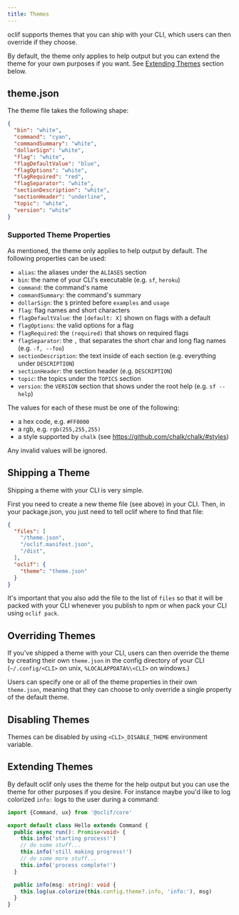 ```yaml
---
title: Themes
---
```


oclif supports themes that you can ship with your CLI, which users can then override if they choose.

By default, the theme only applies to help output but you can extend the theme for your own purposes if you want. See [Extending Themes](#extending-themes) section below.

## theme.json

The theme file takes the following shape:

```json
{
  "bin": "white",
  "command": "cyan",
  "commandSummary": "white",
  "dollarSign": "white",
  "flag": "white",
  "flagDefaultValue": "blue",
  "flagOptions": "white",
  "flagRequired": "red",
  "flagSeparator": "white",
  "sectionDescription": "white",
  "sectionHeader": "underline",
  "topic": "white",
  "version": "white"
}
```

### Supported Theme Properties

As mentioned, the theme only applies to help output by default. The following properties can be used:

- `alias`: the aliases under the `ALIASES` section
- `bin`: the name of your CLI's executable (e.g. `sf`, `heroku`)
- `command`: the command's name
- `commandSummary`: the command's summary
- `dollarSign`: the `$` printed before `examples` and `usage`
- `flag`: flag names and short characters
- `flagDefaultValue`: the `[default: X]` shown on flags with a default
- `flagOptions`: the valid options for a flag
- `flagRequired`: the `(required)` that shows on required flags
- `flagSeparator`: the `,` that separates the short char and long flag names (e.g. `-f, --foo`)
- `sectionDescription`: the text inside of each section (e.g. everything under `DESCRIPTION`)
- `sectionHeader`: the section header (e.g. `DESCRIPTION`)
- `topic`: the topics under the `TOPICS` section
- `version`: the `VERSION` section that shows under the root help (e.g. `sf --help`)

The values for each of these must be one of the following:
- a hex code, e.g. `#FF0000`
- a rgb, e.g. `rgb(255,255,255)`
- a style supported by `chalk` (see https://github.com/chalk/chalk/#styles)

Any invalid values will be ignored.

## Shipping a Theme

Shipping a theme with your CLI is very simple.

First you need to create a new theme file (see above) in your CLI. Then, in your package.json, you just need to tell oclif where to find that file:

```json
{
  "files": [
    "/theme.json",
    "/oclif.manifest.json",
    "/dist",
  ],
  "oclif": {
    "theme": "theme.json"
  }
}
```

It's important that you also add the file to the list of `files` so that it will be packed with your CLI whenever you publish to npm or when pack your CLI using `oclif pack`.

## Overriding Themes

If you've shipped a theme with your CLI, users can then override the theme by creating their own `theme.json` in the config directory of your CLI (`~/.config/<CLI>` on unix, `%LOCALAPPDATA%\<CLI>` on windows.)

Users can specify one or all of the theme properties in their own `theme.json`, meaning that they can choose to only override a single property of the default theme.

## Disabling Themes

Themes can be disabled by using `<CLI>_DISABLE_THEME` environment variable.

## Extending Themes

By default oclif only uses the theme for the help output but you can use the theme for other purposes if you desire. For instance maybe you'd like to log colorized `info:` logs to the user during a command:

```typescript
import {Command, ux} from '@oclif/core'

export default class Hello extends Command {
  public async run(): Promise<void> {
    this.info('starting process!')
    // do some stuff...
    this.info('still making progress!')
    // do some more stuff...
    this.info('process complete!')
  }

  public info(msg: string): void {
    this.log(ux.colorize(this.config.theme?.info, 'info:'), msg)
  }
}
```

